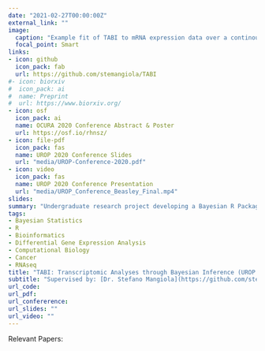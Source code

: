 ```yaml
---
date: "2021-02-27T00:00:00Z"
external_link: ""
image:
  caption: "Example fit of TABI to mRNA expression data over a continous covariate"
  focal_point: Smart
links:
- icon: github
  icon_pack: fab
  url: https://github.com/stemangiola/TABI
#- icon: biorxiv
#  icon_pack: ai
#  name: Preprint
#  url: https://www.biorxiv.org/
- icon: osf
  icon_pack: ai
  name: OCURA 2020 Conference Abstract & Poster
  url: https://osf.io/rhnsz/
- icon: file-pdf
  icon_pack: fas
  name: UROP 2020 Conference Slides
  url: "media/UROP-Conference-2020.pdf"
- icon: video
  icon_pack: fas
  name: UROP 2020 Conference Presentation 
  url: "media/UROP_Conference_Beasley_Final.mp4"
slides: 
summary: "Undergraduate research project developing a Bayesian R Package for Differential Gene Expression Analysis over Continuous Covariates, [TABI](https://github.com/stemangiola/TABI) supervised by: [Dr. Stefano Mangiola](https://github.com/stemangiola) & [Prof. Tony Papenfuss](https://papenfusslab.org/bio_papenfuss)"
tags:
- Bayesian Statistics
- R
- Bioinformatics
- Differential Gene Expression Analysis
- Computational Biology
- Cancer
- RNAseq
title: "TABI: Transcriptomic Analyses through Bayesian Inference (UROP 2019-2021)"
subtitle: "Supervised by: [Dr. Stefano Mangiola](https://github.com/stemangiola) & [Prof. Tony Papenfuss](https://papenfusslab.org/bio_papenfuss)"
url_code: 
url_pdf: 
url_confererence: 
url_slides: ""
url_video: ""
---
```


Relevant Papers: 

